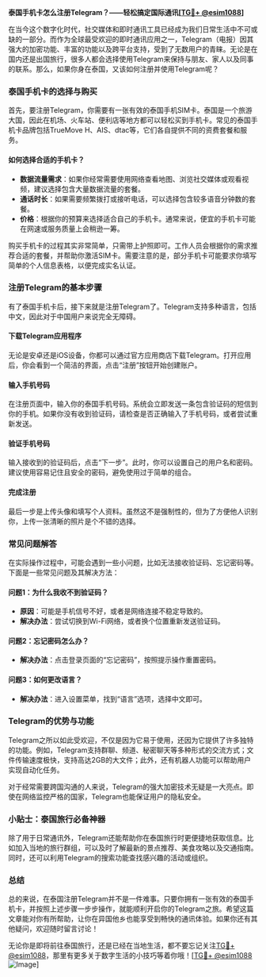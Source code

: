 **泰国手机卡怎么注册Telegram？——轻松搞定国际通讯[[TG💪+ @esim1088](https://t.me/s/esim1088)]**

在当今这个数字化时代，社交媒体和即时通讯工具已经成为我们日常生活中不可或缺的一部分。而作为全球最受欢迎的即时通讯应用之一，Telegram（电报）因其强大的加密功能、丰富的功能以及跨平台支持，受到了无数用户的青睐。无论是在国内还是出国旅行，很多人都会选择使用Telegram来保持与朋友、家人以及同事的联系。那么，如果你身在泰国，又该如何注册并使用Telegram呢？

### 泰国手机卡的选择与购买

首先，要注册Telegram，你需要有一张有效的泰国手机SIM卡。泰国是一个旅游大国，因此在机场、火车站、便利店等地方都可以轻松买到手机卡。常见的泰国手机卡品牌包括TrueMove H、AIS、dtac等，它们各自提供不同的资费套餐和服务。

#### 如何选择合适的手机卡？
- **数据流量需求**：如果你经常需要使用网络查看地图、浏览社交媒体或观看视频，建议选择包含大量数据流量的套餐。
- **通话时长**：如果需要频繁拨打或接听电话，可以选择包含较多语音分钟数的套餐。
- **价格**：根据你的预算来选择适合自己的手机卡。通常来说，便宜的手机卡可能在网速或服务质量上会稍逊一筹。

购买手机卡的过程其实非常简单，只需带上护照即可。工作人员会根据你的需求推荐合适的套餐，并帮助你激活SIM卡。需要注意的是，部分手机卡可能要求你填写简单的个人信息表格，以便完成实名认证。

### 注册Telegram的基本步骤

有了泰国手机卡后，接下来就是注册Telegram了。Telegram支持多种语言，包括中文，因此对于中国用户来说完全无障碍。

#### 下载Telegram应用程序
无论是安卓还是iOS设备，你都可以通过官方应用商店下载Telegram。打开应用后，你会看到一个简洁的界面，点击“注册”按钮开始创建账户。

#### 输入手机号码
在注册页面中，输入你的泰国手机号码。系统会立即发送一条包含验证码的短信到你的手机。如果你没有收到验证码，请检查是否正确输入了手机号码，或者尝试重新发送。

#### 验证手机号码
输入接收到的验证码后，点击“下一步”。此时，你可以设置自己的用户名和密码。建议使用容易记住且安全的密码，避免使用过于简单的组合。

#### 完成注册
最后一步是上传头像和填写个人资料。虽然这不是强制性的，但为了方便他人识别你，上传一张清晰的照片是个不错的选择。

### 常见问题解答

在实际操作过程中，可能会遇到一些小问题，比如无法接收验证码、忘记密码等。下面是一些常见问题及其解决方法：

#### 问题1：为什么我收不到验证码？
- **原因**：可能是手机信号不好，或者是网络连接不稳定导致的。
- **解决办法**：尝试切换到Wi-Fi网络，或者换个位置重新发送验证码。

#### 问题2：忘记密码怎么办？
- **解决办法**：点击登录页面的“忘记密码”，按照提示操作重置密码。

#### 问题3：如何更改语言？
- **解决办法**：进入设置菜单，找到“语言”选项，选择中文即可。

### Telegram的优势与功能

Telegram之所以如此受欢迎，不仅是因为它易于使用，还因为它提供了许多独特的功能。例如，Telegram支持群聊、频道、秘密聊天等多种形式的交流方式；文件传输速度极快，支持高达2GB的大文件；此外，还有机器人功能可以帮助用户实现自动化任务。

对于经常需要跨国沟通的人来说，Telegram的强大加密技术无疑是一大亮点。即使在网络监控严格的国家，Telegram也能保证用户的隐私安全。

### 小贴士：泰国旅行必备神器

除了用于日常通讯外，Telegram还能帮助你在泰国旅行时更便捷地获取信息。比如加入当地的旅行群组，可以及时了解最新的景点推荐、美食攻略以及交通指南。同时，还可以利用Telegram的搜索功能查找感兴趣的活动或组织。

### 总结

总的来说，在泰国注册Telegram并不是一件难事。只要你拥有一张有效的泰国手机卡，并按照上述步骤一步步操作，就能顺利开启你的Telegram之旅。希望这篇文章能对你有所帮助，让你在异国他乡也能享受到畅快的通讯体验。如果你还有其他疑问，欢迎随时留言讨论！

无论你是即将前往泰国旅行，还是已经在当地生活，都不要忘记关注[TG💪+ @esim1088](https://t.me/s/esim1088)，那里有更多关于数字生活的小技巧等着你哦！[[TG💪+ @esim1088](https://t.me/s/esim1088) ![Image](https://i.postimg.cc/4NQfJmqS/Snipaste-2025-05-13-00-14-12.png)]